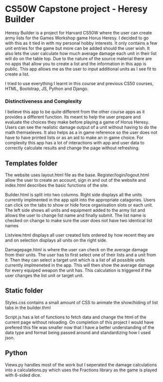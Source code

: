 #  CS50W Capstone project - Heresy Builder

Heresy Builder is a project for Harvard CS50W where the user can create army lists for the Games Workshop game Horus Heresy. I decided to go with this as it tied in with my personal hobby interests. It only contains a few unit entries for the game but more can be added should the user wish. It also lets the user calculate how much average damage each unit in their list will do on the table top. Due to the nature of the source material there are no apps that allow you to create a list and the information in this app is public. This app allows me as the user to input additional units as I see fit to create a list.

I tried to use everything I learnt in this course and previous CS50 courses, HTML, Bootstrap, JS, Python and Django. 

### Distinctiveness and Complexity

I believe this app to be quite different from the other course apps as it provides a different function. Its meant to help the user prepare and evaluate the choices they make before playing a game of Horus Heresy. Users can see the realistic damage output of a unit without having to do the math themseleves. It also helps as a in game reference so the user does not have to have printed lists or as an aid to make an in game choice. For complexity this app has a lot of interactions with app and user data to correctly calculate results and change the page without refreshing. 


## Templates folder

The website uses layout.html file as the base. Register/login/logout.html allow the user to create an account, sign in and out of the website and index.html describes the basic functions of the site.

Builder.html is split into two columns. Right side displays all the units currently implmented in the app split into the appropriate catagories. Users can click on the tabs to show or hide force organisation slots or each unit. The left side shows all units and equipment added to the army list and allows the user to change list name and finally submit. The list name is checked on change to make sure the user does not have two identical list names

Listview.html displays all user created lists ordered by how recent they are and on selection displays all units on the right side. 

Damagepage.html is where the user can check on the average damage from their units. The user has to first select one of their lists and a unit from it. Then they can select a target unit which is a list of all possible units currently implmeneted in the app. This will then show the average damage for every equiped weapon the unit has. This calculation is triggered if the user changes the list unit or target unit. 

## Static folder

Styles.css contains a small amount of CSS to animate the show/hiding of list tabs in the builder.thml

Script.js has a lot of functions to fetch data and change the html of the current page without reloading. On completion of this project I would have prefered this file was smaller now that I have a better understanding of the data type and format being passed around and standardizing how I used json. 

## Python

Views.py handles most of the work but I seperated the damage calculations into a calculations.py which uses the Fractions library as the game is played with 6-sided dice. 



